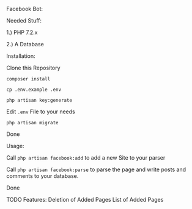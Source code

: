 Facebook Bot:

Needed Stuff: 

1.) PHP 7.2.x

2.) A Database



Installation:

Clone this Repository 

`composer install`

`cp .env.example .env`

`php artisan key:generate`

Edit `.env` File to your needs

`php artisan migrate`

Done

Usage:

Call `php artisan facebook:add` to add a new Site to your parser

Call `php artisan facebook:parse` to parse the page and write posts and comments to your database.

Done

TODO Features:
Deletion of Added Pages
List of Added Pages
